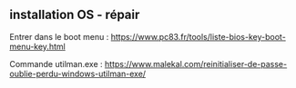 ## installation OS - répair
Entrer dans le boot menu : https://www.pc83.fr/tools/liste-bios-key-boot-menu-key.html

Commande utilman.exe :  https://www.malekal.com/reinitialiser-de-passe-oublie-perdu-windows-utilman-exe/
